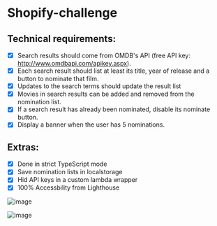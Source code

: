 # Shopify-challenge

## Technical requirements:
- [X] Search results should come from OMDB's API (free API key: http://www.omdbapi.com/apikey.aspx).
- [X] Each search result should list at least its title, year of release and a button to nominate that film.
- [X] Updates to the search terms should update the result list
- [X] Movies in search results can be added and removed from the nomination list.
- [X] If a search result has already been nominated, disable its nominate button.
- [X] Display a banner when the user has 5 nominations.

## Extras:
- [X] Done in strict TypeScript mode
- [X] Save nomination lists in localstorage
- [X] Hid API keys in a custom lambda wrapper
- [X] 100% Accessbility from Lighthouse

![image](https://user-images.githubusercontent.com/40312631/103390274-6ac2d480-4ac8-11eb-9dfd-8bd6ef083202.png)

![image](https://user-images.githubusercontent.com/40312631/103390261-57176e00-4ac8-11eb-85a8-f15ad8a78524.png)

